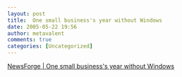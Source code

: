 ```yaml
---
layout: post
title:  One small business's year without Windows
date: 2005-05-22 19:56
author: metavalent
comments: true
categories: [Uncategorized]
---
```

<a href="http://software.newsforge.com/software/05/05/17/2114251.shtml?tid=132">NewsForge | One small business's year without Windows</a>
